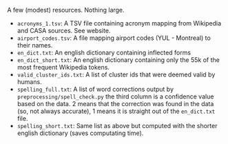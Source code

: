A few (modest) resources. Nothing large.
* `acronyms_1.tsv`: A TSV file containing acronym mapping from Wikipedia and CASA sources. See website.
* `airport_codes.tsv`: A file mapping airport codes (YUL - Montreal) to their names.
* `en_dict.txt`: An english dictionary containing inflected forms
* `en_dict_short.txt`: An english dictionary containing only the 55k of the most frequent Wikipedia tokens.
* `valid_cluster_ids.txt`: A list of cluster ids that were deemed valid by humans.
* `spelling_full.txt`: A list of word corrections output by `preprocessing/spell_check.py` the third column is a confidence value based on the data. 2 means that the correction was found in the data (so, not always accurate), 1 means it is straight out of the `en_dict.txt` file.
* `spelling_short.txt`: Same list as above but computed with the shorter english dictionary (saves computating time).
